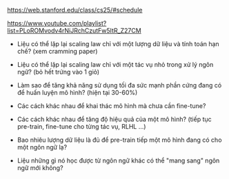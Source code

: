 https://web.stanford.edu/class/cs25/#schedule

https://www.youtube.com/playlist?list=PLoROMvodv4rNiJRchCzutFw5ItR_Z27CM

- Liệu có thể lặp lại scaling law chỉ với một lượng dữ liệu và tính toán hạn chế? (xem cramming paper)

- Liệu có thể lặp lại scaling law chỉ với một tác vụ nhỏ trong xử lý ngôn ngữ? (bỏ hết trứng vào 1 giỏ)

- Làm sao để tăng khả năng sử dụng tối đa sức mạnh phần cứng đang có để huấn luyện mô hình? (hiện tại 30-60%)

- Các cách khác nhau để khai thác mô hình mà chưa cần fine-tune?

- Các cách khác nhau để tăng độ hiệu quả của một mô hình? (tiếp tục pre-train, fine-tune cho từng tác vụ, RLHL ...)

- Bao nhiêu lượng dữ liệu là đủ để pre-train tiếp một mô hình đang có cho một ngôn ngữ lạ?

- Liệu những gì nó học được từ ngôn ngữ khác có thể "mang sang" ngôn ngữ mới không?
